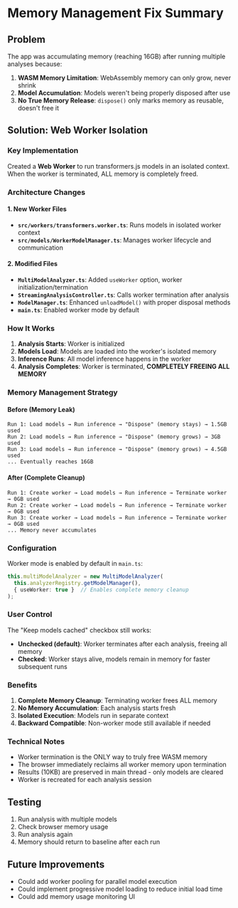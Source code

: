 # Memory Management Fix Summary

## Problem
The app was accumulating memory (reaching 16GB) after running multiple analyses because:
1. **WASM Memory Limitation**: WebAssembly memory can only grow, never shrink
2. **Model Accumulation**: Models weren't being properly disposed after use
3. **No True Memory Release**: `dispose()` only marks memory as reusable, doesn't free it

## Solution: Web Worker Isolation

### Key Implementation
Created a **Web Worker** to run transformers.js models in an isolated context. When the worker is terminated, ALL memory is completely freed.

### Architecture Changes

#### 1. New Worker Files
- **`src/workers/transformers.worker.ts`**: Runs models in isolated worker context
- **`src/models/WorkerModelManager.ts`**: Manages worker lifecycle and communication

#### 2. Modified Files
- **`MultiModelAnalyzer.ts`**: Added `useWorker` option, worker initialization/termination
- **`StreamingAnalysisController.ts`**: Calls worker termination after analysis
- **`ModelManager.ts`**: Enhanced `unloadModel()` with proper disposal methods
- **`main.ts`**: Enabled worker mode by default

### How It Works

1. **Analysis Starts**: Worker is initialized
2. **Models Load**: Models are loaded into the worker's isolated memory
3. **Inference Runs**: All model inference happens in the worker
4. **Analysis Completes**: Worker is terminated, **COMPLETELY FREEING ALL MEMORY**

### Memory Management Strategy

#### Before (Memory Leak)
```
Run 1: Load models → Run inference → "Dispose" (memory stays) → 1.5GB used
Run 2: Load models → Run inference → "Dispose" (memory grows) → 3GB used
Run 3: Load models → Run inference → "Dispose" (memory grows) → 4.5GB used
... Eventually reaches 16GB
```

#### After (Complete Cleanup)
```
Run 1: Create worker → Load models → Run inference → Terminate worker → 0GB used
Run 2: Create worker → Load models → Run inference → Terminate worker → 0GB used
Run 3: Create worker → Load models → Run inference → Terminate worker → 0GB used
... Memory never accumulates
```

### Configuration

Worker mode is enabled by default in `main.ts`:
```typescript
this.multiModelAnalyzer = new MultiModelAnalyzer(
  this.analyzerRegistry.getModelManager(),
  { useWorker: true }  // Enables complete memory cleanup
);
```

### User Control

The "Keep models cached" checkbox still works:
- **Unchecked (default)**: Worker terminates after each analysis, freeing all memory
- **Checked**: Worker stays alive, models remain in memory for faster subsequent runs

### Benefits

1. **Complete Memory Cleanup**: Terminating worker frees ALL memory
2. **No Memory Accumulation**: Each analysis starts fresh
3. **Isolated Execution**: Models run in separate context
4. **Backward Compatible**: Non-worker mode still available if needed

### Technical Notes

- Worker termination is the ONLY way to truly free WASM memory
- The browser immediately reclaims all worker memory upon termination
- Results (10KB) are preserved in main thread - only models are cleared
- Worker is recreated for each analysis session

## Testing

1. Run analysis with multiple models
2. Check browser memory usage
3. Run analysis again
4. Memory should return to baseline after each run

## Future Improvements

- Could add worker pooling for parallel model execution
- Could implement progressive model loading to reduce initial load time
- Could add memory usage monitoring UI